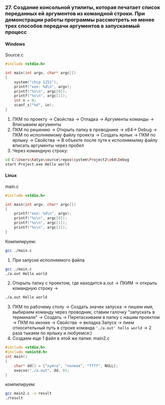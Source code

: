 ### 27. Создание консольной утилиты, которая печатает список переданных ей аргументов из командной строки. При демонстрации работы программы рассмотреть не менее трех способов передачи аргументов в запускаемый процесс

#### Windows
Source.c
``` C
#include <stdio.h>

int main(int argv, char* argc[])
{
	system("chcp 1251");
	printf("кол: %d\n", argv);
	printf("%s\n", argc[0]);
	printf("%s\n", argc[1]);
	int n = 0;
	scanf_s("%d", &n);
}

```

1. ПКМ по проекту -> Свойства -> Отладка -> Аргументы команды -> Вписываем аргументы
2. ПКМ по решению -> Открыть папку в проводнике -> х64-> Debug -> ПКМ по исполняемому файлу проекта -> Создать ярлык -> ПКМ по ярлыку -> Свойства -> В объекте после путя к исполняемлму файлу вписать аргументы через пробел
3. Через командную строку:

``` bash
cd C:\Users\Katya\source\repos\system\Project2\x64\Debug
start Project.exe Hello world
```


#### Linux

main.c
``` C
#include <stdio.h>

int main(int argv, char* argc[])
{
	printf("кол: %d\n", argv);
	printf("%s\n", argc[0]);
	printf("%s\n", argc[1]);
    printf("%s\n", argc[2]);
} 
```
Компилируем:
``` bash
gcc ./main.c
```
1. При запуске исполняемого файла
``` bash
gcc ./main.c
./a.out Hello world
```
2. Открыть папку с проектом, где находится a.out -> ПКИМ -> открыть командную строку -> 
``` bash
./a.out Hello world
```
3. ПКМ по рабочему столу -> Создать значек запуска -> пишем имя, выбираем команду через проводник, ставим галочку "запускать в терминале" -> Создать -> Перетаскиваем в папку с нашим проектом -> ПКМ по иконке -> Свойства -> вкладка Запуск -> пием относительный путь в строке команда `'./a.out' hello world` -> 2 раза тыкаем по ярлыку и любуемся:)
4. Создаем еще 1 файл в этой же папке:
main2.c
``` C
#include <stdio.h>
#include <unistd.h>
int main()
{
    char* dd[] = {"хуита", "полная", "ffff", NULL};
    execve("./a.out", dd, 0);
}
```
компилируем:
``` bash
gcc main2.c -o result
./result
```